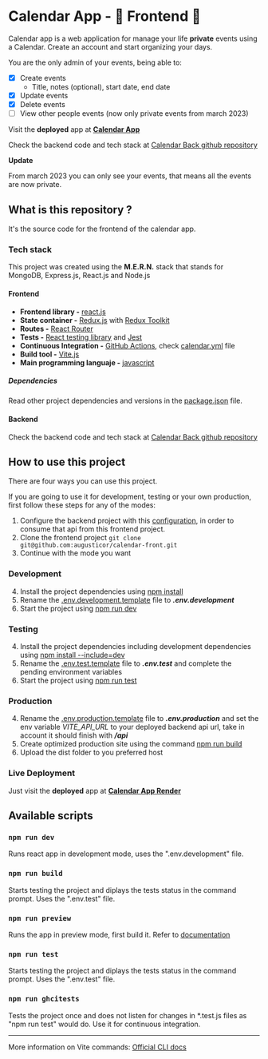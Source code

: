 # Calendar App - 📅 Frontend 📅

Calendar app is a web application for manage your life **private** events using a Calendar. Create an account and start organizing your days.

You are the only admin of your events, being able to:

- [x] Create events
  - Title, notes (optional), start date, end date
- [x] Update events
- [x] Delete events
- [ ] View other people events (now only private events from march 2023)

Visit the **deployed** app at **[Calendar App](https://calendar-back-leti.onrender.com/auth/login)**

Check the backend code and tech stack at [Calendar Back github repository](https://github.com/augusticor/calendar-back#readme)

**Update**

From march 2023 you can only see your events, that means all the events are now private.

## What is this repository ?

It's the source code for the frontend of the calendar app.

### Tech stack

This project was created using the **M.E.R.N.** stack that stands for MongoDB, Express.js, React.js and Node.js

#### Frontend

- **Frontend library -** [react.js](https://reactjs.org/)
- **State container -** [Redux.js](https://redux.js.org/) with [Redux Toolkit](https://redux-toolkit.js.org/)
- **Routes -** [React Router](https://reactrouter.com/en/main)
- **Tests -** [React testing library](https://testing-library.com/) and [Jest](https://jestjs.io/)
- **Continuous Integration -** [GitHub Actions](https://github.com/features/actions), check [calendar.yml](.github/workflows/calendar.yml) file
- **Build tool -** [Vite.js](https://vitejs.dev/)
- **Main programming languaje -** [javascript](https://developer.mozilla.org/en-US/docs/Web/JavaScript)

##### Dependencies

Read other project dependencies and versions in the [package.json](package.json) file.

#### Backend

Check the backend code and tech stack at [Calendar Back github repository](https://github.com/augusticor/calendar-back#readme)

## How to use this project

There are four ways you can use this project.
 
If you are going to use it for development, testing or your own production, first follow these steps for any of the modes:

1. Configure the backend project with this [configuration](https://github.com/augusticor/calendar-back#how-to-use-this-project), in order to consume that api from this frontend project.
2. Clone the frontend project ```git clone git@github.com:augusticor/calendar-front.git```
3. Continue with the mode you want

### Development

4. Install the project dependencies using [npm install](#npm-install)
5. Rename the [.env.development.template](.env.development.template) file to ***.env.development***
6. Start the project using [npm run dev](#npm-run-dev)

### Testing

4. Install the project dependencies including development dependencies using [npm install --include=dev](#npm-install-development)
5. Rename the [.env.test.template](.env.test.template) file to ***.env.test*** and complete the pending environment variables
6. Start the project using [npm run test](#npm-run-test)

### Production

4. Rename the [.env.production.template](.env.production.template) file to ***.env.production*** and set the env variable *VITE_API_URL* to your deployed backend api url, take in account it should finish with ***/api***
6. Create optimized production site using the command [npm run build](#npm-run-build)
7. Upload the dist folder to you preferred host

### Live Deployment

Just visit the **deployed** app at **[Calendar App Render](https://calendar-back-leti.onrender.com/auth/login)**

## Available scripts

### ```npm run dev```

Runs react app in development mode, uses the ".env.development" file.

### ```npm run build```

Starts testing the project and diplays the tests status in the command prompt. Uses the ".env.test" file.

### ```npm run preview```

Runs the app in preview mode, first build it. Refer to [documentation](https://vitejs.dev/guide/cli.html#vite-preview)

### ```npm run test```

Starts testing the project and diplays the tests status in the command prompt. Uses the ".env.test" file.

### ```npm run ghcitests```

Tests the project once and does not listen for changes in *.test.js files as "npm run test" would do. Use it for continuous integration.

---
More information on Vite commands: [Official CLI docs](https://vitejs.dev/guide/cli.html)
